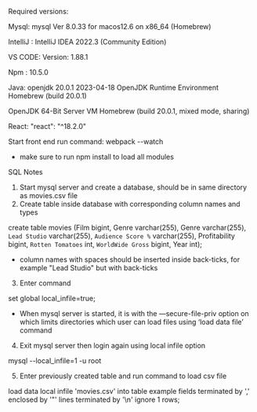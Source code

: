 Required versions: 

Mysql: mysql  Ver 8.0.33 for macos12.6 on x86_64 (Homebrew)

IntelliJ : IntelliJ IDEA 2022.3 (Community Edition)

VS CODE: Version: 1.88.1

Npm : 10.5.0

Java: openjdk 20.0.1 2023-04-18
OpenJDK Runtime Environment Homebrew (build 20.0.1)

OpenJDK 64-Bit Server VM Homebrew (build 20.0.1, mixed mode, sharing)

React: "react": "^18.2.0"

Start front end run command: webpack --watch

* make sure to run npm install to load all modules

SQL Notes

1.  Start mysql server and create a database, should be in same directory as movies.csv file
2. Create table inside database with corresponding column names and types

create table movies (Film bigint, Genre varchar(255), Genre varchar(255), `Lead Studio` varchar(255), `Audience Score %` varchar(255), Profitability bigint, `Rotten Tomatoes` int, `WorldWide Gross` bigint, Year int);

* column names with spaces should be inserted inside back-ticks, for example "Lead Studio" but with back-ticks

3. Enter command

set global local_infile=true;

* When mysql server is started, it is with the —secure-file-priv option on which limits directories which user can load files using ‘load data file’ command

4. Exit mysql server then login again using local infile option

mysql --local_infile=1 -u root

5. Enter previously created table and run command to load csv file

load data local infile 'movies.csv' into table example fields terminated by ',' enclosed by '"' lines terminated by '\n' ignore 1 rows;
